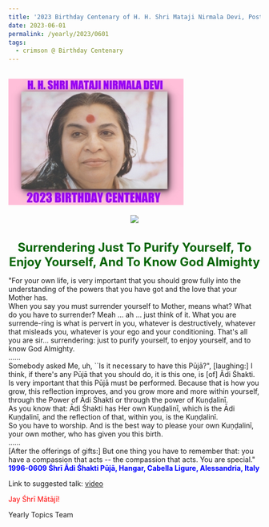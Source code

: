 ```yaml
---
title: '2023 Birthday Centenary of H. H. Shri Mataji Nirmala Devi, Post 18'
date: 2023-06-01
permalink: /yearly/2023/0601
tags:
  - crimson @ Birthday Centenary
---
```


<br>
<div style="text-align: left"><img src="/images/100Years.jpg" width="350" /></div><br>

<div style="text-align: center"><img src="/images/image1190_1995-0604_Photo_credit_Michael_Markl.jpg" /></div>

<br>
<p style="color:DarkGreen; text-align:center">
<font size="+2"><b>Surrendering Just To Purify Yourself, To Enjoy Yourself, And To Know God Almighty</b><br></font>
</p>

<p>
"For your own life, is very important that you should grow fully into the understanding of the powers that you have got and the love that your Mother has.<br>
When you say you must surrender yourself to Mother, means what? What do you have to surrender? Meah ... ah ... just think of it. What you are surrende-ring is what is pervert in you, whatever is destructively, whatever that misleads you, whatever is your ego and your conditioning. That's all you are sir... surrendering: just to purify yourself, to enjoy yourself, and to know God Almighty.<br>
......<br>
Somebody asked Me, uh, ``Is it necessary to have this Pūjā?", [laughing:] I think, if there's any Pūjā that you should do, it is this one, is [of] Ādi Śhakti. Is very important that this Pūjā must be performed. Because that is how you grow, this reflection improves, and you grow more and more within yourself, through the Power of Ādi Śhakti or through the power of Kuṇḍalinī.<br>
As you know that: Ādi Śhakti has Her own Kuṇḍalinī, which is the Ādi Kuṇḍalinī, and the reflection of that, within you, is the Kuṇḍalinī.<br>
So you have to worship. And is the best way to please your own Kuṇḍalinī, your own mother, who has given you this birth.<br>
......<br>
[After the offerings of gifts:] But one thing you have to remember that: you have a compassion that acts -- the compassion that acts. You are special."<br>
<font color="blue"><b>1996-0609 Śhrī Ādi Śhakti Pūjā, Hangar, Cabella Ligure, Alessandria, Italy</b></font><br>
</p>

Link to suggested talk: <a href="https://vimeo.com/44290246"> video</a><br>

<p style="color:red;">Jay Śhrī Mātājī!<br></p>

<p>Yearly Topics Team</p>